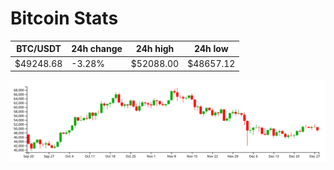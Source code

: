 # Bitcoin Stats

BTC/USDT|24h change|24h high|24h low|
|---|---|---|---|
|$49248.68|-3.28%|$52088.00|$48657.12|

<img src="./chart.svg">
